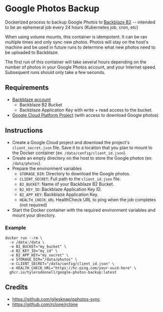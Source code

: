 # Google Photos Backup

Dockerized process to backup Google Photos to [Backblaze B2](https://www.backblaze.com/b2/cloud-storage.html) -- intended to be an ephemeral job every 24 hours (Kubernetes job, cron, etc)

When using volume mounts, this container is idempotent. It can be ran multiple times and only sync new photos. Photos will stay on the host's machine and be used in future runs to determine what new photos need to be uploaded to Backblaze.

The first run of this container will take several hours depending on the number of photos in your Google Photos account, and your Internet speed. Subsequent runs should only take a few seconds.

## Requirements
* [Backblaze account](https://www.backblaze.com/)
  * Backblaze B2 Bucket
  * Backblaze Application Key with write + read access to the bucket.
* [Google Cloud Platform Project](https://bullyrooks.com/index.php/2021/02/02/backing-up-google-photos-to-your-synology-nas/) (with access to download Google photos)

## Instructions

* Create a Google Cloud project and download the project's `client_secret.json` file. Save it to a location that you plan to mount to the Docker container (ex. `/data/config/client_id.json`).
* Create an empty directory on the host to store the Google photos (ex. `/data/photos`).
* Prepare the environment variables
  * `STORAGE_DIR`: Directory to download the Google photos.
  * `CLIENT_SECRET`: Full path to the `client_id.json` file.
  * `B2_BUCKET`: Name of your Backblaze B2 Bucket.
  * `B2_KEY_ID`: Backblaze Application Key ID.
  * `B2_APP_KEY`: Backblaze Application Key.
  * `HEALTH_CHECK_URL` HealthCheck URL to ping when the job completes (not required)
* Start the Docker container with the required environment variables and mount your directory.

### Example

```
docker run --rm \
  -v /data:/data \
  -e B2_BUCKET="my_bucket" \
  -e B2_KEY_ID="my_id" \
  -e B2_APP_KEY="my_secret" \
  -e STORAGE_DIR="/data/photos" \
  -e CLIENT_SECRET="/data/config/client_id.json" \
  -e HEALTH_CHECK_URL="https://hc-ping.com/your-uuid-here" \
  ghcr.io/tylerodonnell/google-photos-backup:latest
```

## Credits
* https://github.com/gilesknap/gphotos-sync
* https://github.com/rclone/rclone
